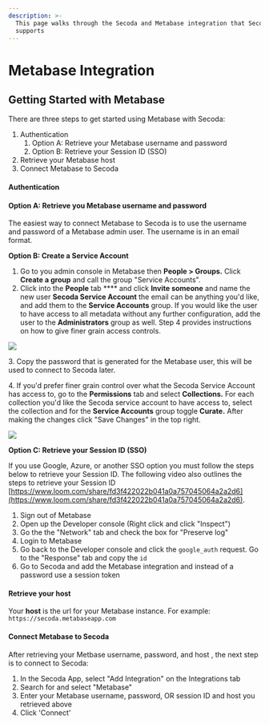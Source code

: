 ```yaml
---
description: >-
  This page walks through the Secoda and Metabase integration that Secoda
  supports
---
```


# Metabase Integration

## **Getting Started with Metabase** <a href="#h_3a4bfd6458" id="h_3a4bfd6458"></a>

There are three steps to get started using Metabase with Secoda:

1. Authentication
   1. Option A: Retrieve your Metabase username and password
   2. Option B: Retrieve your Session ID (SSO)
2. Retrieve your Metabase host
3. Connect Metabase to Secoda

#### **Authentication** <a href="#h_34678d4ef9" id="h_34678d4ef9"></a>

#### **Option A: Retrieve you Metabase username and password** <a href="#h_41f435a11d" id="h_41f435a11d"></a>

The easiest way to connect Metabase to Secoda is to use the username and password of a Metabase admin user. The username is in an email format.

**Option B: Create a Service Account**

1. Go to you admin console in Metabase then **People > Groups.** Click **Create a group** and call the group "Service Accounts".
2. Click into the **People** tab \*\*\*\* and click **Invite someone** and name the new user **Secoda Service Account** the email can be anything you'd like, and add them to the **Service Accounts** group. If you would like the user to have access to all metadata without any further configuration, add the user to the **Administrators** group as well. Step 4 provides instructions on how to give finer grain access controls.

![](<https://secoda-public-media-assets.s3.amazonaws.com/image%20(10).png>)

3\. Copy the password that is generated for the Metabase user, this will be used to connect to Secoda later.

4\. If you'd prefer finer grain control over what the Secoda Service Account has access to, go to the **Permissions** tab and select **Collections.** For each collection you'd like the Secoda service account to have access to, select the collection and for the **Service Accounts** group toggle **Curate.** After making the changes click "Save Changes" in the top right.

![](<https://secoda-public-media-assets.s3.amazonaws.com/image%20(5)%20(3).png>)

**Option C: Retrieve your Session ID (SSO)**

If you use Google, Azure, or another SSO option you must follow the steps below to retrieve your Session ID. The following video also outlines the steps to retrieve your Session ID [https://www.loom.com/share/fd3f422022b041a0a757045064a2a2d6](https://www.loom.com/share/fd3f422022b041a0a757045064a2a2d6).

1. Sign out of Metabase
2. Open up the Developer console (Right click and click "Inspect")
3. Go the the "Network" tab and check the box for "Preserve log"
4. Login to Metabase
5. Go back to the Developer console and click the `google_auth` request. Go to the "Response" tab and copy the `id`
6. Go to Secoda and add the Metabase integration and instead of a password use a session token

#### **Retrieve your host** <a href="#h_efb437bf15" id="h_efb437bf15"></a>

Your **host** is the url for your Metabase instance. For example: `https://secoda.metabaseapp.com`

#### **Connect Metabase to Secoda** <a href="#h_757a3b000b" id="h_757a3b000b"></a>

After retrieving your Metbase username, password, and host , the next step is to connect to Secoda:

1. In the Secoda App, select "Add Integration" on the Integrations tab
2. Search for and select "Metabase"
3. Enter your Metabase username, password, OR session ID and host you retrieved above
4. Click 'Connect'
